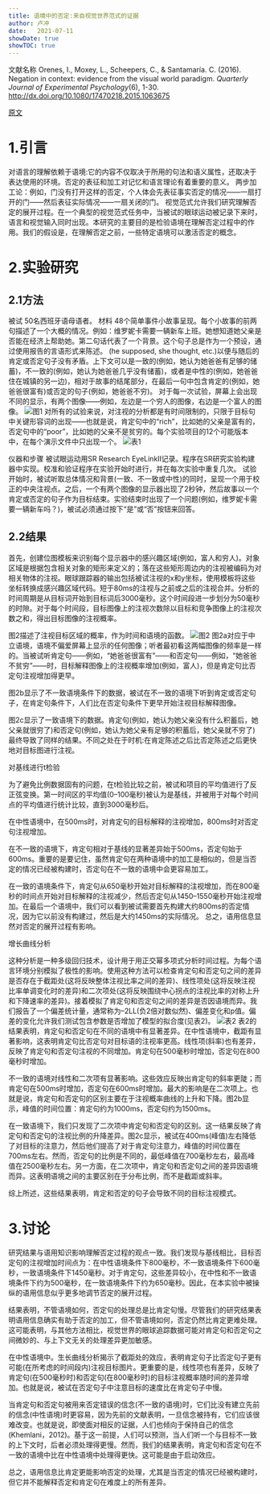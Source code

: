 ```yaml
---
title: 语境中的否定:来自视觉世界范式的证据
author: 卢冲
date:   2021-07-11
showDate: true 
showTOC: true  
---
```

文献名称
Orenes, I., Moxey, L., Scheepers, C., & Santamaría. C. (2016). Negation in context: evidence from the visual world paradigm. *Quarterly Journal of Experimental Psychology*(6), 1-30.
http://dx.doi.org/10.1080/17470218.2015.1063675

[原文](../Source_Files/2021-07-11-LC2.pdf)
# 1.引言
对语言的理解依赖于语境:它的内容不仅取决于所用的句法和语义属性，还取决于表达使用的环境。否定的表征和加工对记忆和语言理论有着重要的意义。
两步加工论：例如，门没有打开这样的否定，个人体会先表征事实否定的情况——一扇打开的门——然后表征实际情况——一扇关闭的门。
视觉范式允许我们研究理解否定的展开过程。在一个典型的视觉范式任务中，当被试的眼球运动被记录下来时，语言和视觉输入同时出现。本研究的主要目的是检验语境在理解否定过程中的作用。我们的假设是，在理解否定之前，一些特定语境可以激活否定的概念。

# 2.实验研究
## 2.1方法
被试
50名西班牙语母语者。
材料
48个简单事件小故事呈现。每个小故事的前两句描述了一个大概的情况。例如：维罗妮卡需要一辆新车上班。她想知道她父亲是否能在经济上帮助她。第二句话代表了一个背景。这个句子总是作为一个预设，通过使用报告的言语形式来陈述。 (he supposed, she thought, etc.)以便与随后的肯定或否定句子没有矛盾。上下文可以是一致的(例如，她认为她爸爸有足够的储蓄)，不一致的(例如，她认为她爸爸几乎没有储蓄)，或者是中性的(例如，她爸爸住在城镇的另一边)，相对于故事的结尾部分，在最后一句中包含肯定的(例如，她爸爸很富有)或否定的句子(例如，她爸爸不穷)。
对于每一次试验，屏幕上会出现不同的显示，有两个图像——例如，左边是一个穷人的图像，右边是一个富人的图像。
![图1](../Supporting_Information/2021-07-11-LC2-Fig1.png)
对所有的试验来说，对注视的分析都是有时间限制的，只限于目标句中关键形容词的出现——也就是说，肯定句中的“rich”，比如她的父亲是富有的，否定句中的“poor”，比如她的父亲不是贫穷的。每个实验项目的12个可能版本中，在每个演示文件中只出现一个。
![表1](../Supporting_Information/2021-07-11-LC2-Table1.png)

仪器和步骤
被试眼运动用SR Research EyeLinkII记录。程序在SR研究实验构建器中实现。校准和验证程序在实验开始时进行，并在每次实验中重复几次。
试验开始时，被试听取总体情况和背景(一致、不一致或中性)的同时，呈现一个用于校正的中央注视点。之后，一个有两个图像的显示器出现了2秒钟，然后故事以一个肯定或否定的句子作为目标结束。实验结束时出现了一个问题(例如，维罗妮卡需要一辆新车吗？)，被试必须通过按下“是”或“否”按钮来回答。
## 2.2结果
首先，创建位图模板来识别每个显示器中的感兴趣区域(例如，富人和穷人)。对象区域是根据包含相关对象的矩形来定义的；落在这些矩形周边内的注视被编码为对相关物体的注视。眼球跟踪器的输出包括被试注视的x和y坐标，使用模板将这些坐标转换成感兴趣区域代码。短于80ms的注视与之前或之后的注视合并。分析的时间周期是从目标词开始到目标词后3000毫秒。这个时间段进一步划分为50毫秒的时隙。对于每个时间段，目标图像上的注视次数除以目标和竞争图像上的注视次数之和，得出目标图像的注视概率。

图2描述了注视目标区域的概率，作为时间和语境的函数。
![图2](../Supporting_Information/2021-07-11-LC2-Fig2.png)
图2a对应于中立语境，语境不偏爱屏幕上显示的任何图像；听者最初看这两幅图像的频率是一样的。当被试听肯定句——例如，“她爸爸很富有”——和否定句——例如，“她爸爸不贫穷”——时，目标解释图像上的注视概率增加(例如，富人)，但是肯定句比否定句注视增加得更早。

图2b显示了不一致语境条件下的数据，被试在不一致的语境下听到肯定或否定句子，在肯定句条件下，人们比在否定句条件下更早开始注视目标解释图像。

图2c显示了一致语境下的数据。肯定句(例如，她认为她父亲没有什么积蓄后，她父亲就很穷了)和否定句(例如，她认为她父亲有足够的积蓄后，她父亲就不穷了)最终导致了同样的结果。不同之处在于时机:在肯定陈述之后比否定陈述之后更快地对目标图进行注视。

对基线进行t检验

为了避免比例数据固有的问题，在t检验比较之前，被试和项目的平均值进行了反正弦变换。第一时间区的平均值(0–100毫秒)被认为是基线，并被用于对每个时间点的平均值进行统计比较，直到3000毫秒后。

在中性语境中，在500ms时，对肯定句的目标解释的注视增加，800ms时对否定句注视增加。

在不一致的语境下，肯定句相对于基线的显著差异始于500ms，否定句始于600ms。重要的是要记住，虽然肯定句在两种语境中的加工是相似的，但是当否定的情况已经被构建时，否定句在不一致的语境中会更容易加工。

在一致的语境条件下，肯定句从650毫秒开始对目标解释的注视增加，而在800毫秒的时间点开始对目标解释的注视减少，然后否定句从1450–1550毫秒开始注视增加。在最后一个语境中，我们可以看到被试需要首先构建大约800ms的否定情况，因为它以前没有构建过，然后是大约1450ms的实际情况。
总之，语用信息显然对否定的展开过程有影响。

增长曲线分析

这种分析是一种多级回归技术，设计用于用正交幂多项式分析时间过程。为每个语言环境分别模拟了极性的影响。使用这种方法可以检查肯定句和否定句之间的差异是否存在于截距处(这将反映整体注视比率之间的差异)、线性项处(这将反映注视比率单调变化时的差异)和二次项处(这将反映围绕中心拐点的注视比率的对称上升和下降速率的差异)。接着模拟了肯定句和否定句之间的差异是否因语境而异。我们报告了一个偏差统计量，通常称为–2LL(负2倍对数似然)、偏差变化和p值。偏差的变化允许我们测试包含参数是否增加了模型的拟合度(见表2)。
![表2](../Supporting_Information/2021-07-11-LC2-Table2.png)
表2的结果表明，肯定句和否定句在不同的语境中有显著差异。在中性语境中，截距有显著影响，这表明肯定句比否定句对目标语的注视率更高。线性项(斜率)也有差异，反映了肯定句和否定句注视的不同增加。肯定句在500毫秒时增加，否定句在800毫秒时增加。

不一致的语境对线性和二次项有显著影响。这些效应反映出肯定句的斜率更陡；而肯定句在500ms时增加，否定句在600ms时增加。最大的影响是在二次项上。也就是说，肯定句和否定句的区别主要在于注视概率曲线的上升和下降。图2b显示，峰值的时间位置：肯定句约为1000ms，否定句约为1500ms。

在一致语境下，我们只发现了二次项中肯定句和否定句的区别。这一结果反映了肯定句和否定句的注视比例的升降差异。图2c显示，被试在400ms(峰值)左右降低了对目标的注意力，然后他们提高了对于肯定句注意力，峰值的时间位置在700ms左右。然而，否定句的比例是不同的，最低峰值在700毫秒左右，最高峰值在2500毫秒左右。另一方面，在二次项中，肯定句和否定句之间的差异因语境而异。这表明语境之间的主要区别在于分布比例，而不是截距或斜率。

综上所述，这些结果表明，肯定和否定的句子会导致不同的目标注视模式。
# 3.讨论
研究结果与语用知识影响理解否定过程的观点一致。我们发现与基线相比，目标否定句的注视增加时间点为：在中性语境条件下800毫秒，不一致语境条件下600毫秒，一致语境条件下1450毫秒。对于肯定句，这些差异较小，在中性和不一致语境条件下约为500毫秒，在一致语境条件下约为650毫秒。因此，在本实验中被操纵的语用信息似乎更多地调节否定的展开过程。

结果表明，不管语境如何，否定句的处理总是比肯定句慢。尽管我们的研究结果表明语用信息确实有助于否定的加工，但不管语境如何，否定仍然比肯定更难处理。这可能表明，与其他方法相比，视觉世界的眼球追踪数据可能对肯定句和否定句之间微妙的、与上下文无关的处理差异更加敏感。

在中性语境中。生长曲线分析揭示了截距处的效应，表明肯定句子比否定句子更有可能(在所考虑的时间段内)注视目标图片。更重要的是，线性项也有差异，反映了肯定句(在500毫秒时)和否定句(在800毫秒时)的目标注视概率随时间的差异增加。也就是说，被试在否定句子中注意目标的速度比在肯定句子中慢。

当肯定句和否定句被用来否定错误的信念(不一致的语境)时，它们比没有建立先前的信念(中性语境)时更容易，因为先前的文献表明，一旦信念被持有，它们应该很难改变。也就是说，即使面对相反的证据，人们也倾向于保持自己的信念(Khemlani，2012)。基于这一前提，人们可以预测，当人们听一个与目标不一致的上下文时，后者必须处理得更慢。然而，我们的结果表明，肯定句和否定句在不一致的语境中比在中性语境中处理得更快。这可能是由于启动效应。

总之，语用信息比肯定更能影响否定的处理，尤其是当否定的情况已经被构建时，但它并不能解释否定和肯定句在难度上的所有差异。